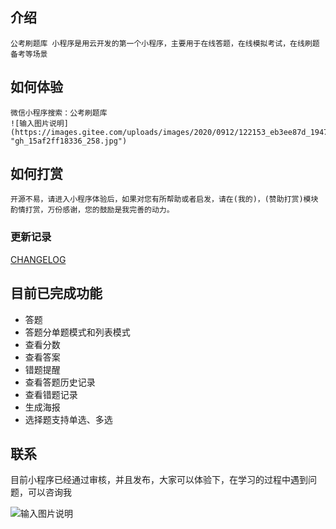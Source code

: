 

## 介绍
    公考刷题库 小程序是用云开发的第一个小程序，主要用于在线答题，在线模拟考试，在线刷题备考等场景

## 如何体验

    微信小程序搜索：公考刷题库
    ![输入图片说明](https://images.gitee.com/uploads/images/2020/0912/122153_eb3ee87d_1947212.jpeg "gh_15af2ff18336_258.jpg")


## 如何打赏

    开源不易，请进入小程序体验后，如果对您有所帮助或者启发，请在(我的)，(赞助打赏)模块酌情打赏，万份感谢，您的鼓励是我完善的动力。

### 更新记录

[CHANGELOG](./CHANGELOG.md)


## 目前已完成功能
+ 答题
+ 答题分单题模式和列表模式
+ 查看分数
+ 查看答案
+ 错题提醒
+ 查看答题历史记录
+ 查看错题记录
+ 生成海报
+ 选择题支持单选、多选

## 联系

目前小程序已经通过审核，并且发布，大家可以体验下，在学习的过程中遇到问题，可以咨询我


![输入图片说明](https://images.gitee.com/uploads/images/2020/0726/161524_56919255_1947212.jpeg "微信图片_20200726160114_副本.jpg")




